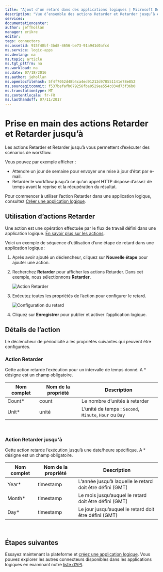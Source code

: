```yaml
---
title: "Ajout d’un retard dans des applications logiques | Microsoft Docs"
description: "Vue d’ensemble des actions Retarder et Retarder jusqu’à et de leur utilisation avec une application Azure logique."
services: 
documentationcenter: 
author: jeffhollan
manager: erikre
editor: 
tags: connectors
ms.assetid: 915f48bf-3bd8-4656-be73-91a941d0afcd
ms.service: logic-apps
ms.devlang: na
ms.topic: article
ms.tgt_pltfrm: na
ms.workload: na
ms.date: 07/18/2016
ms.author: jehollan
ms.openlocfilehash: 5f4f7052d48b4ca4ed91212d970551141e78e852
ms.sourcegitcommit: f537befafb079256fba0529ee554c034d73f36b0
ms.translationtype: MT
ms.contentlocale: fr-FR
ms.lasthandoff: 07/11/2017
---
```

# <a name="get-started-with-the-delay-and-delay-until-actions"></a>Prise en main des actions Retarder et Retarder jusqu’à
Les actions Retarder et Retarder jusqu’à vous permettent d’exécuter des scénarios de workflow.

Vous pouvez par exemple afficher :

* Attendre un jour de semaine pour envoyer une mise à jour d’état par e-mail.
* Retarder le workflow jusqu’à ce qu’un appel HTTP dispose d’assez de temps avant la reprise et la récupération du résultat.

Pour commencer à utiliser l’action Retarder dans une application logique, consultez [Créer une application logique](../logic-apps/logic-apps-create-a-logic-app.md).

## <a name="use-the-delay-actions"></a>Utilisation d’actions Retarder
Une action est une opération effectuée par le flux de travail défini dans une application logique. [En savoir plus sur les actions](connectors-overview.md).

Voici un exemple de séquence d’utilisation d’une étape de retard dans une application logique :

1. Après avoir ajouté un déclencheur, cliquez sur **Nouvelle étape** pour ajouter une action.
2. Recherchez **Retarder** pour afficher les actions Retarder. Dans cet exemple, nous sélectionnons **Retarder**.
   
    ![Action Retarder](./media/connectors-native-delay/using-action-1.png)
3. Exécutez toutes les propriétés de l’action pour configurer le retard.
   
    ![Configuration du retard](./media/connectors-native-delay/using-action-2.png)
4. Cliquez sur **Enregistrer** pour publier et activer l’application logique.

## <a name="action-details"></a>Détails de l’action
Le déclencheur de périodicité a les propriétés suivantes qui peuvent être configurées.

### <a name="delay-action"></a>Action Retarder
Cette action retarde l’exécution pour un intervalle de temps donné.
A * désigne est un champ obligatoire.

| Nom complet | Nom de la propriété | Description |
| --- | --- | --- |
| Count* |count |Le nombre d’unités à retarder |
| Unit* |unité |L’unité de temps : `Second`, `Minute`, `Hour` ou `Day` |

<br>

### <a name="delay-until-action"></a>Action Retarder jusqu'à
Cette action retarde l’exécution jusqu’à une date/heure spécifique.
A * désigne est un champ obligatoire.

| Nom complet | Nom de la propriété | Description |
| --- | --- | --- |
| Year* |timestamp |L’année jusqu’à laquelle le retard doit être défini (GMT) |
| Month* |timestamp |Le mois jusqu’auquel le retard doit être défini (GMT) |
| Day* |timestamp |Le jour jusqu’auquel le retard doit être défini (GMT) |

<br>

## <a name="next-steps"></a>Étapes suivantes
Essayez maintenant la plateforme et [créez une application logique](../logic-apps/logic-apps-create-a-logic-app.md). Vous pouvez explorer les autres connecteurs disponibles dans les applications logiques en examinant notre [liste d’API](apis-list.md).

